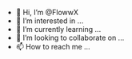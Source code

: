 - 👋 Hi, I’m @FlowwX
- 👀 I’m interested in ...
- 🌱 I’m currently learning ...
- 💞️ I’m looking to collaborate on ...
- 📫 How to reach me ...

<!---
FlowwX/FlowwX is a ✨ special ✨ repository because its `README.md` (this file) appears on your GitHub profile.
You can click the Preview link to take a look at your changes.
--->
